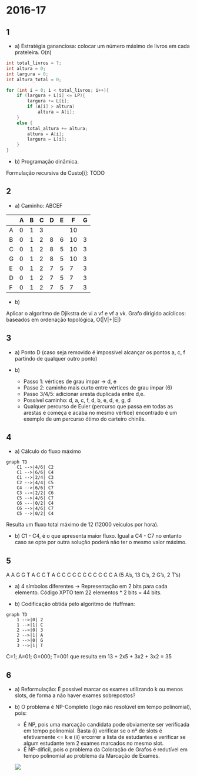 # 2016-17

## 1

- a) Estratégia gananciosa: colocar um número máximo de livros em cada prateleira. O(n)

```cpp
int total_livros = ?;
int altura = 0;
int largura = 0;
int altura_total = 0;

for (int i = 0; i < total_livros; i++){
    if (largura + L[i] <= LP){
        largura += L[i];
        if (A[i] > altura)
            altura = A[i];
    }
    else {
        total_altura += altura;
        altura = A[i];
        largura = L[i];
    }
}
```

- b) Programação dinâmica. 

Formulação recursiva de Custo[i]: TODO

## 2

- a) Caminho: ABCEF

|   | A | B | C | D | E | F | G |
|---|---|---|---|---|---|---|---|
| A | 0 | 1 | 3 |   |   | 10|   |
| B | 0 | 1 | 2 | 8 | 6 | 10| 3 | 
| C | 0 | 1 | 2 | 8 | 5 | 10| 3 |
| G | 0 | 1 | 2 | 8 | 5 | 10| 3 |
| E | 0 | 1 | 2 | 7 | 5 | 7 | 3 |
| D | 0 | 1 | 2 | 7 | 5 | 7 | 3 |
| F | 0 | 1 | 2 | 7 | 5 | 7 | 3 |

- b)

Aplicar o algoritmo de Djikstra de vi a vf e vf a vk.
Grafo dirigido acíclicos: baseados em ordenação topológica, O(|V|+|E|)

## 3

- a) Ponto D (caso seja removido é impossível alcançar os pontos a, c, f partindo de qualquer outro ponto)

- b)
    - Passo 1: vértices de grau ímpar -> d, e
    - Passo 2: caminho mais curto entre vértices de grau ímpar  (6)
    - Passo 3/4/5: adicionar aresta duplicada entre d,e.
    - Possível caminho: d, a, c, f, d, b, e, d, e, g, d
    - Qualquer percurso de Euler (percurso que passa em todas as arestas e começa e acaba no mesmo vértice) encontrado é um exemplo de um percurso ótimo do carteiro chinês. 

## 4

- a) Cálculo do fluxo máximo

```mermaid
graph TD
    C1 -->|4/6| C2
    C1 -->|6/6| C4
    C1 -->|2/4| C3
    C2 -->|4/4| C5
    C4 -->|6/6| C7
    C3 -->|2/2| C6
    C5 -->|4/6| C7
    C6 ---|0/2| C4
    C6 -->|4/6| C7
    C5 -->|0/2| C4
```

Resulta um fluxo total máximo de 12 (12000 veículos por hora).

- b) C1 - C4, é o que apresenta maior fluxo. Igual a C4 - C7 no entanto caso se opte por outra solução poderá não ter o mesmo valor máximo.

## 5

A A G G T A C C T A C C C C C C C C C C C A (5 A’s, 13 C’s, 2 G’s, 2 T’s)

- a) 4 símbolos diferentes -> Representação em 2 bits para cada elemento. Código XPTO tem 22 elementos * 2 bits = 44 bits.

- b) 
Codificação obtida pelo algoritmo de Huffman:
```mermaid
graph TD
    1 -->|0| 2
    1 -->|1| C
    2 -->|0| 3
    2 -->|1| A
    3 -->|0| G
    3 -->|1| T
```
C=1; A=01; G=000; T=001 que resulta em 13 + 2x5 + 3x2 + 3x2 = 35 

## 6

- a) Reformulação: É possível marcar os exames utilizando k ou menos slots, de forma a não haver exames sobrepostos?

- b) O problema é NP-Completo (logo não resolúvel em tempo polinomial), pois:
    - É NP, pois uma marcação candidata pode obviamente ser verificada em tempo polinomial. Basta (i) verificar se o nº de slots é efetivamente <= k e (ii) ercorrer a lista de estudantes e verificar se algum estudante tem 2 exames marcados no mesmo slot.
    - É NP-difícil, pois o problema da Coloração de Grafos é redutível em tempo polinomial ao problema da Marcação de Exames.

    ![](https://imgur.com/6yuH8aO.png)